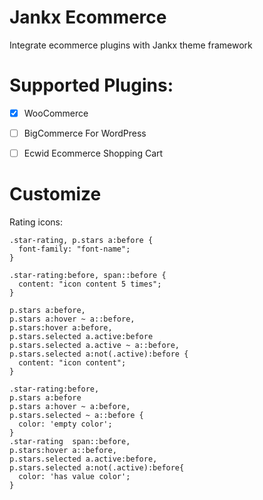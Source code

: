 Jankx Ecommerce
=

Integrate ecommerce plugins with Jankx theme framework

# Supported Plugins:

- [x] WooCommerce
- [ ] BigCommerce For WordPress
- [ ] Ecwid Ecommerce Shopping Cart


# Customize

Rating icons:
```
.star-rating, p.stars a:before {
  font-family: "font-name";
}

.star-rating:before, span::before {
  content: "icon content 5 times";
}

p.stars a:before,
p.stars a:hover ~ a::before,
p.stars:hover a:before,
p.stars.selected a.active:before
p.stars.selected a.active ~ a::before,
p.stars.selected a:not(.active):before {
  content: "icon content";
}

.star-rating:before,
p.stars a:before
p.stars a:hover ~ a:before,
p.stars.selected ~ a::before {
  color: 'empty color';
}
.star-rating  span::before,
p.stars:hover a::before,
p.stars.selected a.active:before,
p.stars.selected a:not(.active):before{
  color: 'has value color';
}
```
